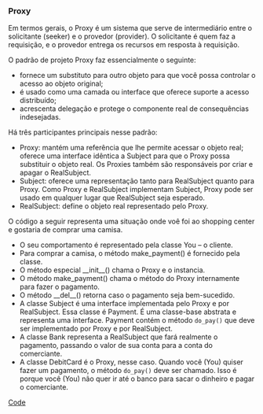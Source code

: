 ### Proxy
Em termos gerais, o Proxy é um sistema que serve de intermediário entre o solicitante (seeker) e o provedor (provider). O solicitante é quem faz a requisição, e o provedor entrega os recursos em resposta à requisição. 

O padrão de projeto Proxy faz essencialmente o seguinte:
- fornece um substituto para outro objeto para que você possa controlar o acesso ao objeto original;
- é usado como uma camada ou interface que oferece suporte a acesso distribuído;
- acrescenta delegação e protege o componente real de consequências indesejadas.

Há três participantes principais nesse padrão: 
- Proxy: mantém uma referência que lhe permite acessar o objeto real; oferece uma interface idêntica a Subject para que o Proxy possa substituir o objeto real. Os Proxies também são responsáveis por criar e apagar o RealSubject.
- Subject: oferece uma representação tanto para RealSubject quanto para Proxy. Como Proxy e RealSubject implementam Subject, Proxy pode ser usado em qualquer lugar que RealSubject seja esperado.
- RealSubject: define o objeto real representado pelo Proxy.

O código a seguir representa uma situação onde voê foi ao shopping center e gostaria de comprar uma camisa.
- O seu comportamento é representado pela classe You – o cliente.
- Para comprar a camisa, o método make_payment() é fornecido pela classe.
- O método especial \_\_init\_\_() chama o Proxy e o instancia.
- O método make_payment() chama o método do Proxy internamente para fazer o pagamento.
- O método \_\_del\_\_() retorna caso o pagamento seja bem-sucedido.
- A classe Subject é uma interface implementada pelo Proxy e por RealSubject. Essa classe é Payment. É uma classe-base abstrata e representa uma interface. Payment contém o método `do_pay()` que deve ser implementado por Proxy e por RealSubject.
- A classe Bank representa a RealSubject que fará realmente o pagamento, passando o valor de sua conta para a conta do comerciante.
- A classe DebitCard é o Proxy, nesse caso. Quando você (You) quiser fazer um pagamento, o método `do_pay()` deve ser chamado. Isso é porque você (You) não quer ir até o banco para sacar o dinheiro e pagar o comerciante.


[Code](code.py)